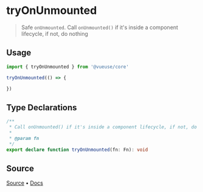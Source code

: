 <!--DEMO_STARTS--><!--DEMO_ENDS-->

<!--HEAD_STARTS--><!--HEAD_ENDS-->

# tryOnUnmounted

> Safe `onUnmounted`. Call `onUnmounted()` if it's inside a component lifecycle, if not, do nothing

## Usage

```js
import { tryOnUnmounted } from '@vueuse/core'

tryOnUnmounted(() => {

})
```


<!--FOOTER_STARTS-->
## Type Declarations

```typescript
/**
 * Call onUnmounted() if it's inside a component lifecycle, if not, do nothing
 *
 * @param fn
 */
export declare function tryOnUnmounted(fn: Fn): void
```

## Source

[Source](https://github.com/antfu/vueuse/blob/master/packages/shared/tryOnUnmounted/index.ts) • [Docs](https://github.com/antfu/vueuse/blob/master/packages/shared/tryOnUnmounted/index.md)


<!--FOOTER_ENDS-->